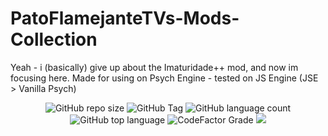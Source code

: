 ﻿# PatoFlamejanteTVs-Mods-Collection

Yeah - i (basically) give up about the Imaturidade++ mod, and now im focusing here.
Made for using on Psych Engine - tested on JS Engine (JSE > Vanilla Psych)
<P align="center">
  <img alt="GitHub repo size" src="https://img.shields.io/github/repo-size/PatoFlamejanteTV/PatoFlamejanteTVs-Mods-Collection">
  <img alt="GitHub Tag" src="https://img.shields.io/github/v/tag/PatoFlamejanteTV/PatoFlamejanteTVs-Mods-Collection">
  <img alt="GitHub language count" src="https://img.shields.io/github/languages/count/PatoFlamejanteTV/PatoFlamejanteTVs-Mods-Collection">
  <img alt="GitHub top language" src="https://img.shields.io/github/languages/top/PatoFlamejanteTV/PatoFlamejanteTVs-Mods-Collection">
  <img alt="CodeFactor Grade" src="https://img.shields.io/codefactor/grade/github/PatoFlamejanteTV/PatoFlamejanteTVs-Mods-Collectio">
<img src="https://img.shields.io/badge/contributions-welcome-green">
</P>
